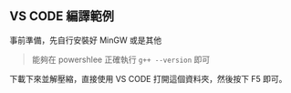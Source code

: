 ## VS CODE 編譯範例
事前準備，先自行安裝好 MinGW 或是其他
> 能夠在 powershlee 正確執行 `g++ --version` 即可

下載下來並解壓縮，直接使用 VS CODE 打開這個資料夾，然後按下 F5 即可。